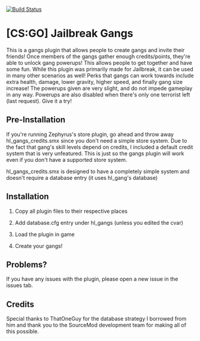 [![Build Status](https://travis-ci.org/Headline22/Gangs.svg?branch=master)](https://travis-ci.org/Headline22/Gangs)
# [CS:GO] Jailbreak Gangs
This is a gangs plugin that allows people to create gangs and invite their friends! Once members of the gangs gather enough credits/points, they're able to unlock gang powerups! This allows people to get together and have some fun. While this plugin was primarily made for Jailbreak, it can be used in many other scenarios as well! Perks that gangs can work towards include extra health, damage, lower gravity, higher speed, and finally gang size increase! The powerups given are very slight, and do not impede gameplay in any way. Powerups are also disabled when there's only one terrorist left (last request). Give it a try!

## Pre-Installation
If you're running Zephyrus's store plugin, go ahead and throw away hl_gangs_credits.smx since you don't need a simple store system. Due to the fact that gang's skill levels depend on credits, I included a default credit system that is very unfeatured. This is just so the gangs plugin will work even if you don't have a supported store system.

hl_gangs_credits.smx is designed to have a completely simple system and doesn't require a database entry (it uses hl_gang's database)
## Installation
1) Copy all plugin files to their respective places 

2) Add database.cfg entry under hl_gangs (unless you edited the cvar)

3) Load the plugin in game

4) Create your gangs!

## Problems?
If you have any issues with the plugin, please open a new issue in the issues tab.

## Credits
Special thanks to ThatOneGuy for the database strategy I borrowed from him and thank you to the SourceMod development team for making all of this possible.
